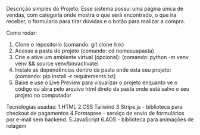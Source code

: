Descrição simples do Projeto: 
Esse sistema possui uma página única de vendas, com categoria onde mostra o que será encontrado,
o que ira receber, o formulario para tirar dúvidas e o botão para realizar a compra.

Como rodar: 
1. Clone o repositorio (comando: git clone link)
2. Acesse a pasta do projeto (comando: cd nomesuapasta)
3. Crie e ative um ambiente virtual (opcional): (comando: python -m venv venv && source venv/bin/activate)
4. Instale as dependências dentro da pasta onde esta seu projeto: (comando: pip install -r requirements.txt)
5. Baixe e use o Live Preview para visualizar o projeto enquanto ve o código ou abra pelo arquivo html direto da pasta onde está salvo o seu projeto no computador

Tecnologias usadas:
1.HTML
2.CSS Tailwind
3.Stripe.js - biblioteca para checkout de pagamentos
4.Formspree - serviço de envio de formulários por e-mail sem backend.
5.JavaScript
6.AOS - biblioteca para animações de rolagem

